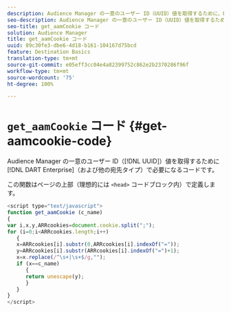 ```yaml
---
description: Audience Manager の一意のユーザー ID（UUID）値を取得するために、DART Enterprise（および他の宛先タイプ）で必要となるコードです。
seo-description: Audience Manager の一意のユーザー ID（UUID）値を取得するために、DART Enterprise（および他の宛先タイプ）で必要となるコードです。
seo-title: get_aamCookie コード
solution: Audience Manager
title: get_aamCookie コード
uuid: 89c30fe3-dbe6-4d18-b161-104167d75bcd
feature: Destination Basics
translation-type: tm+mt
source-git-commit: e05eff3cc04e4a82399752c862e2b2370286f96f
workflow-type: tm+mt
source-wordcount: '75'
ht-degree: 100%

---
```



# `get_aamCookie` コード {#get-aamcookie-code}

Audience Manager の一意のユーザー ID（[!DNL UUID]）値を取得するために [!DNL DART Enterprise]（および他の宛先タイプ）で必要になるコードです。

この関数はページの上部（理想的には `<head>` コードブロック内）で定義します。

<!-- r_aam_de_cookie.xml -->

```js
<script type="text/javascript">
function get_aamCookie (c_name)
{
var i,x,y,ARRcookies=document.cookie.split(";");
for (i=0;i<ARRcookies.length;i++)
   {
   x=ARRcookies[i].substr(0,ARRcookies[i].indexOf("="));
   y=ARRcookies[i].substr(ARRcookies[i].indexOf("=")+1);
   x=x.replace(/^\s+|\s+$/g,"");
   if (x==c_name)
      { 
      return unescape(y);
      }
   }
}
</script>
```
